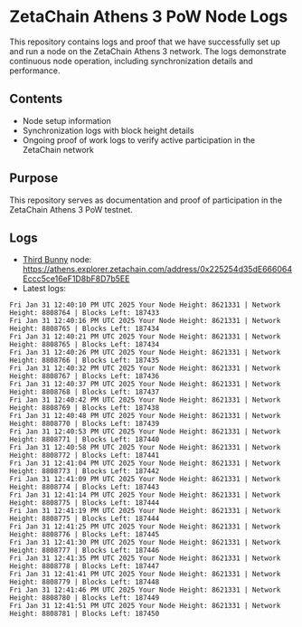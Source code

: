 # ZetaChain Athens 3 PoW Node Logs
This repository contains logs and proof that we have successfully set up and run a node on the ZetaChain Athens 3 network. The logs demonstrate continuous node operation, including synchronization details and performance.

## Contents
- Node setup information
- Synchronization logs with block height details
- Ongoing proof of work logs to verify active participation in the ZetaChain network

## Purpose
This repository serves as documentation and proof of participation in the ZetaChain Athens 3 PoW testnet.

## Logs

- [Third Bunny](https://thirdbunny.xyz/) node: https://athens.explorer.zetachain.com/address/0x225254d35dE666064Eccc5ce16eF1D8bF8D7b5EE
- Latest logs:
```
Fri Jan 31 12:40:10 PM UTC 2025 Your Node Height: 8621331 | Network Height: 8808764 | Blocks Left: 187433
Fri Jan 31 12:40:16 PM UTC 2025 Your Node Height: 8621331 | Network Height: 8808765 | Blocks Left: 187434
Fri Jan 31 12:40:21 PM UTC 2025 Your Node Height: 8621331 | Network Height: 8808765 | Blocks Left: 187434
Fri Jan 31 12:40:26 PM UTC 2025 Your Node Height: 8621331 | Network Height: 8808766 | Blocks Left: 187435
Fri Jan 31 12:40:32 PM UTC 2025 Your Node Height: 8621331 | Network Height: 8808767 | Blocks Left: 187436
Fri Jan 31 12:40:37 PM UTC 2025 Your Node Height: 8621331 | Network Height: 8808768 | Blocks Left: 187437
Fri Jan 31 12:40:42 PM UTC 2025 Your Node Height: 8621331 | Network Height: 8808769 | Blocks Left: 187438
Fri Jan 31 12:40:48 PM UTC 2025 Your Node Height: 8621331 | Network Height: 8808770 | Blocks Left: 187439
Fri Jan 31 12:40:53 PM UTC 2025 Your Node Height: 8621331 | Network Height: 8808771 | Blocks Left: 187440
Fri Jan 31 12:40:58 PM UTC 2025 Your Node Height: 8621331 | Network Height: 8808772 | Blocks Left: 187441
Fri Jan 31 12:41:04 PM UTC 2025 Your Node Height: 8621331 | Network Height: 8808773 | Blocks Left: 187442
Fri Jan 31 12:41:09 PM UTC 2025 Your Node Height: 8621331 | Network Height: 8808774 | Blocks Left: 187443
Fri Jan 31 12:41:14 PM UTC 2025 Your Node Height: 8621331 | Network Height: 8808775 | Blocks Left: 187444
Fri Jan 31 12:41:19 PM UTC 2025 Your Node Height: 8621331 | Network Height: 8808775 | Blocks Left: 187444
Fri Jan 31 12:41:25 PM UTC 2025 Your Node Height: 8621331 | Network Height: 8808776 | Blocks Left: 187445
Fri Jan 31 12:41:30 PM UTC 2025 Your Node Height: 8621331 | Network Height: 8808777 | Blocks Left: 187446
Fri Jan 31 12:41:35 PM UTC 2025 Your Node Height: 8621331 | Network Height: 8808778 | Blocks Left: 187447
Fri Jan 31 12:41:41 PM UTC 2025 Your Node Height: 8621331 | Network Height: 8808779 | Blocks Left: 187448
Fri Jan 31 12:41:46 PM UTC 2025 Your Node Height: 8621331 | Network Height: 8808780 | Blocks Left: 187449
Fri Jan 31 12:41:51 PM UTC 2025 Your Node Height: 8621331 | Network Height: 8808781 | Blocks Left: 187450
```
